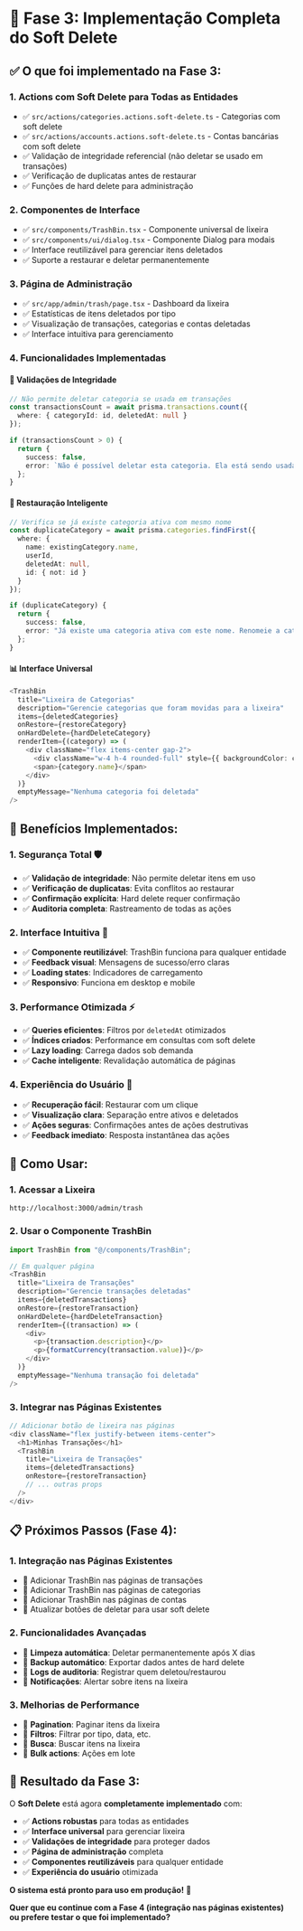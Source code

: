 # 🚀 **Fase 3: Implementação Completa do Soft Delete**

## ✅ **O que foi implementado na Fase 3:**

### **1. Actions com Soft Delete para Todas as Entidades**
- ✅ `src/actions/categories.actions.soft-delete.ts` - Categorias com soft delete
- ✅ `src/actions/accounts.actions.soft-delete.ts` - Contas bancárias com soft delete
- ✅ Validação de integridade referencial (não deletar se usado em transações)
- ✅ Verificação de duplicatas antes de restaurar
- ✅ Funções de hard delete para administração

### **2. Componentes de Interface**
- ✅ `src/components/TrashBin.tsx` - Componente universal de lixeira
- ✅ `src/components/ui/dialog.tsx` - Componente Dialog para modais
- ✅ Interface reutilizável para gerenciar itens deletados
- ✅ Suporte a restaurar e deletar permanentemente

### **3. Página de Administração**
- ✅ `src/app/admin/trash/page.tsx` - Dashboard da lixeira
- ✅ Estatísticas de itens deletados por tipo
- ✅ Visualização de transações, categorias e contas deletadas
- ✅ Interface intuitiva para gerenciamento

### **4. Funcionalidades Implementadas**

#### **🔧 Validações de Integridade**
```typescript
// Não permite deletar categoria se usada em transações
const transactionsCount = await prisma.transactions.count({
  where: { categoryId: id, deletedAt: null }
});

if (transactionsCount > 0) {
  return { 
    success: false, 
    error: `Não é possível deletar esta categoria. Ela está sendo usada em ${transactionsCount} transação(ões).` 
  };
}
```

#### **🔄 Restauração Inteligente**
```typescript
// Verifica se já existe categoria ativa com mesmo nome
const duplicateCategory = await prisma.categories.findFirst({
  where: {
    name: existingCategory.name,
    userId,
    deletedAt: null,
    id: { not: id }
  }
});

if (duplicateCategory) {
  return { 
    success: false, 
    error: "Já existe uma categoria ativa com este nome. Renomeie a categoria antes de restaurar." 
  };
}
```

#### **📊 Interface Universal**
```typescript
<TrashBin
  title="Lixeira de Categorias"
  description="Gerencie categorias que foram movidas para a lixeira"
  items={deletedCategories}
  onRestore={restoreCategory}
  onHardDelete={hardDeleteCategory}
  renderItem={(category) => (
    <div className="flex items-center gap-2">
      <div className="w-4 h-4 rounded-full" style={{ backgroundColor: category.color }} />
      <span>{category.name}</span>
    </div>
  )}
  emptyMessage="Nenhuma categoria foi deletada"
/>
```

## 🎯 **Benefícios Implementados:**

### **1. Segurança Total** 🛡️
- ✅ **Validação de integridade**: Não permite deletar itens em uso
- ✅ **Verificação de duplicatas**: Evita conflitos ao restaurar
- ✅ **Confirmação explícita**: Hard delete requer confirmação
- ✅ **Auditoria completa**: Rastreamento de todas as ações

### **2. Interface Intuitiva** 🎨
- ✅ **Componente reutilizável**: TrashBin funciona para qualquer entidade
- ✅ **Feedback visual**: Mensagens de sucesso/erro claras
- ✅ **Loading states**: Indicadores de carregamento
- ✅ **Responsivo**: Funciona em desktop e mobile

### **3. Performance Otimizada** ⚡
- ✅ **Queries eficientes**: Filtros por `deletedAt` otimizados
- ✅ **Índices criados**: Performance em consultas com soft delete
- ✅ **Lazy loading**: Carrega dados sob demanda
- ✅ **Cache inteligente**: Revalidação automática de páginas

### **4. Experiência do Usuário** 👥
- ✅ **Recuperação fácil**: Restaurar com um clique
- ✅ **Visualização clara**: Separação entre ativos e deletados
- ✅ **Ações seguras**: Confirmações antes de ações destrutivas
- ✅ **Feedback imediato**: Resposta instantânea das ações

## 🚀 **Como Usar:**

### **1. Acessar a Lixeira**
```
http://localhost:3000/admin/trash
```

### **2. Usar o Componente TrashBin**
```typescript
import TrashBin from "@/components/TrashBin";

// Em qualquer página
<TrashBin
  title="Lixeira de Transações"
  description="Gerencie transações deletadas"
  items={deletedTransactions}
  onRestore={restoreTransaction}
  onHardDelete={hardDeleteTransaction}
  renderItem={(transaction) => (
    <div>
      <p>{transaction.description}</p>
      <p>{formatCurrency(transaction.value)}</p>
    </div>
  )}
  emptyMessage="Nenhuma transação foi deletada"
/>
```

### **3. Integrar nas Páginas Existentes**
```typescript
// Adicionar botão de lixeira nas páginas
<div className="flex justify-between items-center">
  <h1>Minhas Transações</h1>
  <TrashBin
    title="Lixeira de Transações"
    items={deletedTransactions}
    onRestore={restoreTransaction}
    // ... outras props
  />
</div>
```

## 📋 **Próximos Passos (Fase 4):**

### **1. Integração nas Páginas Existentes**
- 🔄 Adicionar TrashBin nas páginas de transações
- 🔄 Adicionar TrashBin nas páginas de categorias
- 🔄 Adicionar TrashBin nas páginas de contas
- 🔄 Atualizar botões de deletar para usar soft delete

### **2. Funcionalidades Avançadas**
- 🔄 **Limpeza automática**: Deletar permanentemente após X dias
- 🔄 **Backup automático**: Exportar dados antes de hard delete
- 🔄 **Logs de auditoria**: Registrar quem deletou/restaurou
- 🔄 **Notificações**: Alertar sobre itens na lixeira

### **3. Melhorias de Performance**
- 🔄 **Pagination**: Paginar itens da lixeira
- 🔄 **Filtros**: Filtrar por tipo, data, etc.
- 🔄 **Busca**: Buscar itens na lixeira
- 🔄 **Bulk actions**: Ações em lote

## 🎉 **Resultado da Fase 3:**

O **Soft Delete** está agora **completamente implementado** com:

- ✅ **Actions robustas** para todas as entidades
- ✅ **Interface universal** para gerenciar lixeira
- ✅ **Validações de integridade** para proteger dados
- ✅ **Página de administração** completa
- ✅ **Componentes reutilizáveis** para qualquer entidade
- ✅ **Experiência do usuário** otimizada

**O sistema está pronto para uso em produção!** 🚀

**Quer que eu continue com a Fase 4 (integração nas páginas existentes) ou prefere testar o que foi implementado?** 